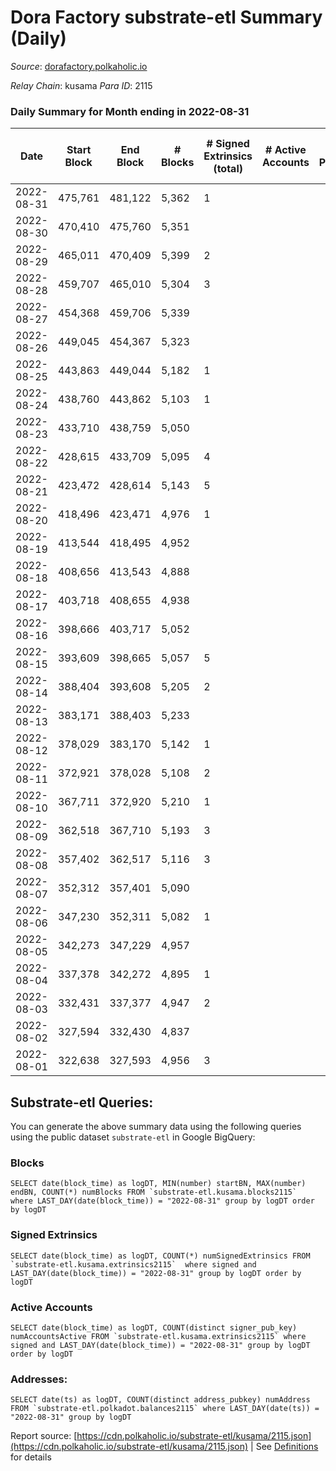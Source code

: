 # Dora Factory substrate-etl Summary (Daily)

_Source_: [dorafactory.polkaholic.io](https://dorafactory.polkaholic.io)

*Relay Chain*: kusama
*Para ID*: 2115



### Daily Summary for Month ending in 2022-08-31


| Date | Start Block | End Block | # Blocks | # Signed Extrinsics (total) | # Active Accounts | # Passive | # New | # Addresses with Balances | # Events | # Transfers | # XCM Transfers In | # XCM Transfers Out |
| ---- | ----------- | --------- | -------- | --------------------------- | ----------------- | --------- | ----- | ------------------------- | -------- | ----------- | ------------------ | ------------------- |
| 2022-08-31 | 475,761 | 481,122 | 5,362  | 1 |  |  |  | 371 | 10,733 | 1  |   |   |
| 2022-08-30 | 470,410 | 475,760 | 5,351  |  |  |  |  | 371 | 10,705 |   |   |   |
| 2022-08-29 | 465,011 | 470,409 | 5,399  | 2 |  |  |  | 371 | 10,813 | 2  |   |   |
| 2022-08-28 | 459,707 | 465,010 | 5,304  | 3 |  |  |  | 371 | 10,629 | 3  |   |   |
| 2022-08-27 | 454,368 | 459,706 | 5,339  |  |  |  |  | 371 | 10,681 |   |   |   |
| 2022-08-26 | 449,045 | 454,367 | 5,323  |  |  |  |  | 371 | 10,649 |   |   |   |
| 2022-08-25 | 443,863 | 449,044 | 5,182  | 1 |  |  |  | 371 | 10,373 | 1  |   |   |
| 2022-08-24 | 438,760 | 443,862 | 5,103  | 1 |  |  |  | 371 | 10,215 | 1  |   |   |
| 2022-08-23 | 433,710 | 438,759 | 5,050  |  |  |  |  | 371 | 10,103 |   |   |   |
| 2022-08-22 | 428,615 | 433,709 | 5,095  | 4 |  |  |  | 371 | 10,212 | 2  |   |   |
| 2022-08-21 | 423,472 | 428,614 | 5,143  | 5 |  |  |  | 370 | 10,317 | 3  |   |   |
| 2022-08-20 | 418,496 | 423,471 | 4,976  | 1 |  |  |  | 370 | 9,961 | 1  |   |   |
| 2022-08-19 | 413,544 | 418,495 | 4,952  |  |  |  |  | 370 | 9,907 |   |   |   |
| 2022-08-18 | 408,656 | 413,543 | 4,888  |  |  |  |  | 370 | 9,778 |   |   |   |
| 2022-08-17 | 403,718 | 408,655 | 4,938  |  |  |  |  | 370 | 9,879 |   |   |   |
| 2022-08-16 | 398,666 | 403,717 | 5,052  |  |  |  |  | 370 | 10,107 |   |   |   |
| 2022-08-15 | 393,609 | 398,665 | 5,057  | 5 |  |  |  | 370 | 10,147 | 5  |   |   |
| 2022-08-14 | 388,404 | 393,608 | 5,205  | 2 |  |  |  | 370 | 10,425 | 2  |   |   |
| 2022-08-13 | 383,171 | 388,403 | 5,233  |  |  |  |  | 370 | 10,469 |   |   |   |
| 2022-08-12 | 378,029 | 383,170 | 5,142  | 1 |  |  |  | 370 | 10,292 | 1  |   |   |
| 2022-08-11 | 372,921 | 378,028 | 5,108  | 2 |  |  |  | 370 | 10,231 | 2  |   |   |
| 2022-08-10 | 367,711 | 372,920 | 5,210  | 1 |  |  |  | 370 | 10,429 | 1  |   |   |
| 2022-08-09 | 362,518 | 367,710 | 5,193  | 3 |  |  |  | 370 | 10,407 | 3  |   |   |
| 2022-08-08 | 357,402 | 362,517 | 5,116  | 3 |  |  |  | 370 | 10,253 | 3  |   |   |
| 2022-08-07 | 352,312 | 357,401 | 5,090  |  |  |  |  | 370 | 10,183 |   |   |   |
| 2022-08-06 | 347,230 | 352,311 | 5,082  | 1 |  |  |  | 370 | 10,173 | 1  |   |   |
| 2022-08-05 | 342,273 | 347,229 | 4,957  |  |  |  |  | 370 | 9,916 |   |   |   |
| 2022-08-04 | 337,378 | 342,272 | 4,895  | 1 |  |  |  | 370 | 9,799 | 1  |   |   |
| 2022-08-03 | 332,431 | 337,377 | 4,947  | 2 |  |  |  | 370 | 9,907 |   |   |   |
| 2022-08-02 | 327,594 | 332,430 | 4,837  |  |  |  |  | 370 | 9,677 |   |   |   |
| 2022-08-01 | 322,638 | 327,593 | 4,956  | 3 |  |  |  | 370 | 9,931 | 3  |   |   |

## Substrate-etl Queries:
You can generate the above summary data using the following queries using the public dataset `substrate-etl` in Google BigQuery:


### Blocks
```
SELECT date(block_time) as logDT, MIN(number) startBN, MAX(number) endBN, COUNT(*) numBlocks FROM `substrate-etl.kusama.blocks2115`  where LAST_DAY(date(block_time)) = "2022-08-31" group by logDT order by logDT
```


### Signed Extrinsics
```
SELECT date(block_time) as logDT, COUNT(*) numSignedExtrinsics FROM `substrate-etl.kusama.extrinsics2115`  where signed and LAST_DAY(date(block_time)) = "2022-08-31" group by logDT order by logDT
```


### Active Accounts
```
SELECT date(block_time) as logDT, COUNT(distinct signer_pub_key) numAccountsActive FROM `substrate-etl.kusama.extrinsics2115` where signed and LAST_DAY(date(block_time)) = "2022-08-31" group by logDT order by logDT
```


### Addresses:
```
SELECT date(ts) as logDT, COUNT(distinct address_pubkey) numAddress FROM `substrate-etl.polkadot.balances2115` where LAST_DAY(date(ts)) = "2022-08-31" group by logDT
```



Report source: [https://cdn.polkaholic.io/substrate-etl/kusama/2115.json](https://cdn.polkaholic.io/substrate-etl/kusama/2115.json) | See [Definitions](/DEFINITIONS.md) for details
